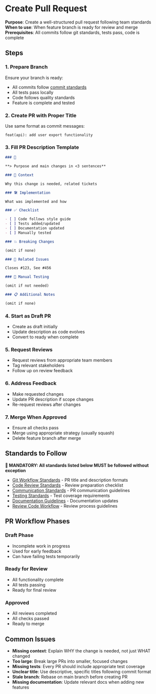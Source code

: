 # Create Pull Request

**Purpose**: Create a well-structured pull request following team standards
**When to use**: When feature branch is ready for review and merge
**Prerequisites**: All commits follow git standards, tests pass, code is complete

## Steps

### 1. Prepare Branch

Ensure your branch is ready:

- All commits follow [commit standards](../../standards/project/git-workflow.md)
- All tests pass locally
- Code follows quality standards
- Feature is complete and tested

### 2. Create PR with Proper Title

Use same format as commit messages:

```
feat(api): add user export functionality
```

### 3. Fill PR Description Template

```markdown
### 📌

**> Purpose and main changes in <3 sentences**

### 📝 Context

Why this change is needed, related tickets

### 🛠️ Implementation

What was implemented and how

### ✅ Checklist

- [ ] Code follows style guide
- [ ] Tests added/updated
- [ ] Documentation updated
- [ ] Manually tested

### 💥 Breaking Changes

(omit if none)

### 🔗 Related Issues

Closes #123, See #456

### 🧪 Manual Testing

(omit if not needed)

### 📋 Additional Notes

(omit if none)
```

### 4. Start as Draft PR

- Create as draft initially
- Update description as code evolves
- Convert to ready when complete

### 5. Request Reviews

- Request reviews from appropriate team members
- Tag relevant stakeholders
- Follow up on review feedback

### 6. Address Feedback

- Make requested changes
- Update PR description if scope changes
- Re-request reviews after changes

### 7. Merge When Approved

- Ensure all checks pass
- Merge using appropriate strategy (usually squash)
- Delete feature branch after merge

## Standards to Follow

**🔴 MANDATORY: All standards listed below MUST be followed without exception**

- [Git Workflow Standards](../../standards/project/git-workflow.md) - PR title and description formats
- [Code Review Standards](../../standards/quality/code-review.md) - Review preparation checklist
- [Communication Standards](../../standards/project/communication.md) - PR communication guidelines
- [Testing Standards](../../standards/quality/testing.md) - Test coverage requirements
- [Documentation Guidelines](../../standards/code/documentation.md) - Documentation updates
- [Review Code Workflow](../quality/review-code.md) - Review process guidelines

## PR Workflow Phases

### Draft Phase

- Incomplete work in progress
- Used for early feedback
- Can have failing tests temporarily

### Ready for Review

- All functionality complete
- All tests passing
- Ready for final review

### Approved

- All reviews completed
- All checks passed
- Ready to merge

## Common Issues

- **Missing context**: Explain WHY the change is needed, not just WHAT changed
- **Too large**: Break large PRs into smaller, focused changes
- **Missing tests**: Every PR should include appropriate test coverage
- **Unclear title**: Use descriptive, specific titles following commit format
- **Stale branch**: Rebase on main branch before creating PR
- **Missing documentation**: Update relevant docs when adding new features
